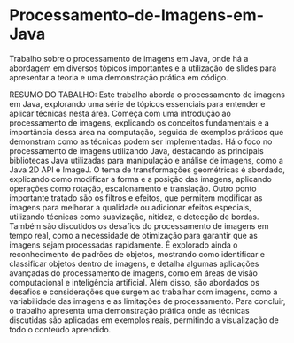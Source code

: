 # Processamento-de-Imagens-em-Java
 Trabalho sobre o processamento de imagens em Java, onde há a abordagem em diversos tópicos importantes e a utilização de slides para apresentar a teoria e uma demonstração prática em código.

RESUMO DO TABALHO: Este trabalho aborda o processamento de imagens em Java, explorando uma série de tópicos essenciais para entender e aplicar técnicas nesta área. Começa com uma introdução ao processamento de imagens, explicando os conceitos fundamentais e a importância dessa área na computação, seguida de exemplos práticos que demonstram como as técnicas podem ser implementadas. Há o foco no processamento de imagens utilizando Java, destacando as principais bibliotecas Java utilizadas para manipulação e análise de imagens, como a Java 2D API e ImageJ. O tema de transformações geométricas é abordado, explicando como modificar a forma e a posição das imagens, aplicando operações como rotação, escalonamento e translação. Outro ponto importante tratado são os filtros e efeitos, que permitem modificar as imagens para melhorar a qualidade ou adicionar efeitos especiais, utilizando técnicas como suavização, nitidez, e detecção de bordas. Também são discutidos os desafios do processamento de imagens em tempo real, como a necessidade de otimização para garantir que as imagens sejam processadas rapidamente. É explorado ainda o reconhecimento de padrões de objetos, mostrando como identificar e classificar objetos dentro de imagens, e detalha algumas aplicações avançadas do processamento de imagens, como em áreas de visão computacional e inteligência artificial. Além disso, são abordados os desafios e considerações que surgem ao trabalhar com imagens, como a variabilidade das imagens e as limitações de processamento. Para concluir, o trabalho apresenta uma demonstração prática onde as técnicas discutidas são aplicadas em exemplos reais, permitindo a visualização de todo o conteúdo aprendido.
